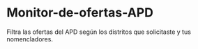 # Monitor-de-ofertas-APD
Filtra las ofertas del APD según los distritos que solicitaste y tus nomencladores.
